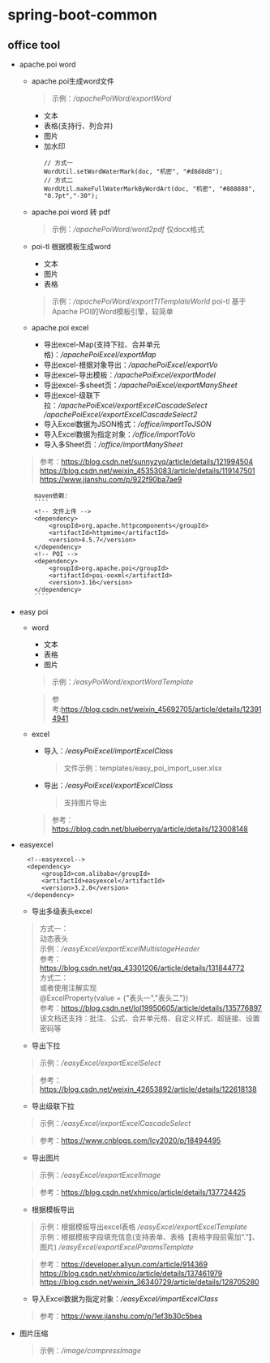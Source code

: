 # spring-boot-common

## office tool

- apache.poi word
    - apache.poi生成word文件
        > 示例：_/apachePoiWord/exportWord_
        - 文本
        - 表格(支持行、列合并)
        - 图片
        - 加水印
            ````
            // 方式一
            WordUtil.setWordWaterMark(doc, "机密", "#d8d8d8");
            // 方式二
            WordUtil.makeFullWaterMarkByWordArt(doc, "机密", "#888888", "0.7pt","-30");
            ````
    - apache.poi word 转 pdf
        > 示例：_/apachePoiWord/word2pdf_ 仅docx格式 
    - poi-tl 根据模板生成word
        - 文本
        - 图片
        - 表格
        > 示例：_/apachePoiWord/exportTlTemplateWorld_
        poi-tl 基于Apache POI的Word模板引擎，较简单
    
    - apache.poi excel
        - 导出excel-Map(支持下拉、合并单元格)：_/apachePoiExcel/exportMap_
        - 导出excel-根据对象导出：_/apachePoiExcel/exportVo_
        - 导出excel-导出模板：_/apachePoiExcel/exportModel_
        - 导出excel-多sheet页：_/apachePoiExcel/exportManySheet_
        - 导出excel-级联下拉：_/apachePoiExcel/exportExcelCascadeSelect_ _/apachePoiExcel/exportExcelCascadeSelect2_
        - 导入Excel数据为JSON格式：_/office/importToJSON_
        - 导入Excel数据为指定对象：_/office/importToVo_
        - 导入多Sheet页：_/office/importManySheet_

    > 参考：<https://blog.csdn.net/sunnyzyq/article/details/121994504>  
  > <https://blog.csdn.net/weixin_45353083/article/details/119147501>  
  > <https://www.jianshu.com/p/922f90ba7ae9> 

          maven依赖:
          ````
          <!-- 文件上传 -->
          <dependency>
              <groupId>org.apache.httpcomponents</groupId>
              <artifactId>httpmime</artifactId>
              <version>4.5.7</version>
          </dependency>
          <!-- POI -->
          <dependency>
              <groupId>org.apache.poi</groupId>
              <artifactId>poi-ooxml</artifactId>
              <version>3.16</version>
          </dependency>
          ````
- easy poi 
    - word
        - 文本
        - 表格
        - 图片
        > 示例：_/easyPoiWord/exportWordTemplate_  

        > 参考:<https://blog.csdn.net/weixin_45692705/article/details/123914941>
    - excel
        - 导入：_/easyPoiExcel/importExcelClass_
            > 文件示例：templates/easy_poi_import_user.xlsx
        - 导出：_/easyPoiExcel/exportExcelClass_
            > 支持图片导出
        > 参考：<https://blog.csdn.net/blueberrya/article/details/123008148>

- easyexcel
  ````
    <!--easyexcel-->
    <dependency>
        <groupId>com.alibaba</groupId>
        <artifactId>easyexcel</artifactId>
        <version>3.2.0</version>
    </dependency>
    ````

    - 导出多级表头excel
    > 方式一：  
    动态表头  
    示例：_/easyExcel/exportExcelMultistageHeader_  
    参考：<https://blog.csdn.net/qq_43301206/article/details/131844772>  
    方式二：  
    或者使用注解实现  
    @ExcelProperty(value = {"表头一","表头二"})  
    参考：<https://blog.csdn.net/lol19950605/article/details/135776897>  
    该文档还支持：批注、公式、合并单元格、自定义样式、超链接、设置密码等

    - 导出下拉
    > 示例：_/easyExcel/exportExcelSelect_
  
    > 参考：<https://blog.csdn.net/weixin_42653892/article/details/122618138>

    - 导出级联下拉
    > 示例：_/easyExcel/exportExcelCascadeSelect_

    > 参考：<https://www.cnblogs.com/lcy2020/p/18494495>

    - 导出图片
    > 示例：_/easyExcel/exportExcelImage_

    > 参考：<https://blog.csdn.net/xhmico/article/details/137724425>

    - 根据模板导出
    > 示例：根据模板导出excel表格 _/easyExcel/exportExcelTemplate_  
  > 示例：根据模板字段填充信息(支持表单、表格【表格字段前需加“.”】、图片) _/easyExcel/exportExcelParamsTemplate_

  > 参考：<https://developer.aliyun.com/article/914369>  
    <https://blog.csdn.net/xhmico/article/details/137461979>  
    <https://blog.csdn.net/weixin_36340729/article/details/128705280>

    - 导入Excel数据为指定对象：_/easyExcel/importExcelClass_

    > 参考：<https://www.jianshu.com/p/1ef3b30c5bea>

- 图片压缩
    > 示例：_/image/compressImage_



